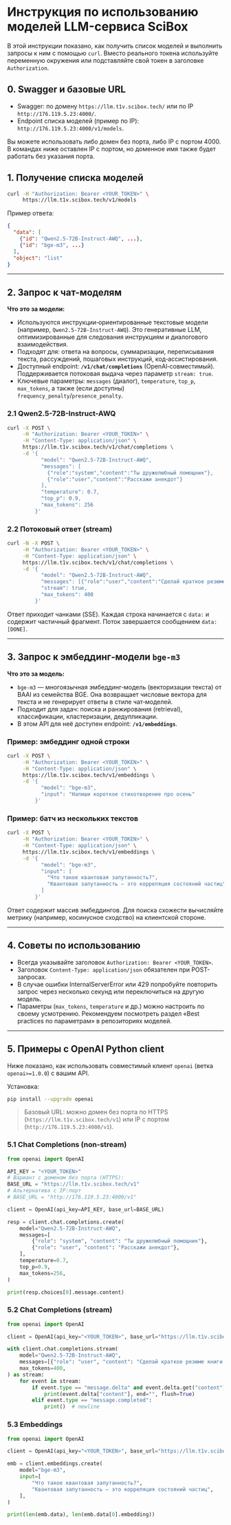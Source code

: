 # Инструкция по использованию моделей LLM-сервиса SciBox

В этой инструкции показано, как получить список моделей и выполнить запросы к ним с помощью `curl`. Вместо реального токена используйте переменную окружения или подставляйте свой токен в заголовке `Authorization`.


## 0. Swagger и базовые URL

- Swagger: по домену `https://llm.t1v.scibox.tech/` или по IP `http://176.119.5.23:4000/`.
- Endpoint списка моделей (пример по IP): `http://176.119.5.23:4000/v1/models`.

Вы можете использовать либо домен без порта, либо IP с портом 4000. В командах ниже оставлен IP с портом, но доменное имя также будет работать без указания порта.


## 1. Получение списка моделей

```bash
curl -H "Authorization: Bearer <YOUR_TOKEN>" \
     https://llm.t1v.scibox.tech/v1/models
```

Пример ответа:

```json
{
  "data": [
    {"id": "Qwen2.5-72B-Instruct-AWQ", ...},
    {"id": "bge-m3", ...}
  ],
  "object": "list"
}
```

---

## 2. Запрос к чат-моделям

**Что это за модели:**

- Используются инструкции‑ориентированные текстовые модели (например, `Qwen2.5-72B-Instruct-AWQ`). Это генеративные LLM, оптимизированные для следования инструкциям и диалогового взаимодействия.
- Подходят для: ответа на вопросы, суммаризации, переписывания текста, рассуждений, пошаговых инструкций, код‑ассистирования.
- Доступный endpoint: **`/v1/chat/completions`** (OpenAI‑совместимый). Поддерживается потоковая выдача через параметр `stream: true`.
- Ключевые параметры: `messages` (диалог), `temperature`, `top_p`, `max_tokens`, а также (если доступны) `frequency_penalty`/`presence_penalty`.

### 2.1 Qwen2.5-72B-Instruct-AWQ

```bash
curl -X POST \
     -H "Authorization: Bearer <YOUR_TOKEN>" \
     -H "Content-Type: application/json" \
     https://llm.t1v.scibox.tech/v1/chat/completions \
     -d '{
           "model": "Qwen2.5-72B-Instruct-AWQ",
           "messages": [
             {"role":"system","content":"Ты дружелюбный помощник"},
             {"role":"user","content":"Расскажи анекдот"}
           ],
           "temperature": 0.7,
           "top_p": 0.9,
           "max_tokens": 256
         }'
```


### 2.2 Потоковый ответ (stream)

```bash
curl -N -X POST \
     -H "Authorization: Bearer <YOUR_TOKEN>" \
     -H "Content-Type: application/json" \
     https://llm.t1v.scibox.tech/v1/chat/completions \
     -d '{
           "model": "Qwen2.5-72B-Instruct-AWQ",
           "messages": [{"role":"user","content":"Сделай краткое резюме книги Война и мир"}],
           "stream": true,
           "max_tokens": 400
         }'
```

Ответ приходит чанками (SSE). Каждая строка начинается с `data:` и содержит частичный фрагмент. Поток завершается сообщением `data: [DONE]`.


---

## 3. Запрос к эмбеддинг‑модели `bge-m3`

**Что это за модель:**

- `bge-m3` — многоязычная эмбеддинг‑модель (векторизации текста) от BAAI из семейства BGE. Она возвращает числовые вектора для текста и не генерирует ответы в стиле чат‑моделей.
- Подходит для задач: поиска и ранжирования (retrieval), классификации, кластеризации, дедупликации.
- В этом API для неё доступен endpoint: **`/v1/embeddings`**.

### Пример: эмбеддинг одной строки

```bash
curl -X POST \
     -H "Authorization: Bearer <YOUR_TOKEN>" \
     -H "Content-Type: application/json" \
     https://llm.t1v.scibox.tech/v1/embeddings \
     -d '{
           "model": "bge-m3",
           "input": "Напиши короткое стихотворение про осень"
         }'
```

### Пример: батч из нескольких текстов

```bash
curl -X POST \
     -H "Authorization: Bearer <YOUR_TOKEN>" \
     -H "Content-Type: application/json" \
     https://llm.t1v.scibox.tech/v1/embeddings \
     -d '{
           "model": "bge-m3",
           "input": [
             "Что такое квантовая запутанность?",
             "Квантовая запутанность — это корреляция состояний частиц"
           ]
         }'
```

Ответ содержит массив эмбеддингов. Для поиска схожести вычисляйте метрику (например, косинусное сходство) на клиентской стороне.

---

## 4. Советы по использованию

- Всегда указывайте заголовок `Authorization: Bearer <YOUR_TOKEN>`.
- Заголовок `Content-Type: application/json` обязателен при POST-запросах.
- В случае ошибки InternalServerError или 429 попробуйте повторить запрос через несколько секунд или переключиться на другую модель.
- Параметры (`max_tokens`, `temperature` и др.) можно настроить по своему усмотрению. Рекомендуем посмотреть раздел «Best practices по параметрам» в репозиториях моделей.


---

## 5. Примеры с OpenAI Python client

Ниже показано, как использовать совместимый клиент `openai` (ветка `openai>=1.0.0`) с вашим API.

Установка:

```bash
pip install --upgrade openai
```

> Базовый URL: можно домен без порта по HTTPS (`https://llm.t1v.scibox.tech/v1`) или IP с портом (`http://176.119.5.23:4000/v1`).

### 5.1 Chat Completions (non‑stream)

```python
from openai import OpenAI

API_KEY = "<YOUR_TOKEN>"
# Вариант с доменом без порта (HTTPS):
BASE_URL = "https://llm.t1v.scibox.tech/v1"
# Альтернатива с IP:порт
# BASE_URL = "http://176.119.5.23:4000/v1"

client = OpenAI(api_key=API_KEY, base_url=BASE_URL)

resp = client.chat.completions.create(
    model="Qwen2.5-72B-Instruct-AWQ",
    messages=[
        {"role": "system", "content": "Ты дружелюбный помощник"},
        {"role": "user", "content": "Расскажи анекдот"},
    ],
    temperature=0.7,
    top_p=0.9,
    max_tokens=256,
)

print(resp.choices[0].message.content)
```

### 5.2 Chat Completions (stream)

```python
from openai import OpenAI

client = OpenAI(api_key="<YOUR_TOKEN>", base_url="https://llm.t1v.scibox.tech/v1")

with client.chat.completions.stream(
    model="Qwen2.5-72B-Instruct-AWQ",
    messages=[{"role": "user", "content": "Сделай краткое резюме книги Война и мир"}],
    max_tokens=400,
) as stream:
    for event in stream:
        if event.type == "message.delta" and event.delta.get("content"):
            print(event.delta["content"], end="", flush=True)
        elif event.type == "message.completed":
            print()  # newline
```

### 5.3 Embeddings

```python
from openai import OpenAI

client = OpenAI(api_key="<YOUR_TOKEN>", base_url="https://llm.t1v.scibox.tech/v1")

emb = client.embeddings.create(
    model="bge-m3",
    input=[
        "Что такое квантовая запутанность?",
        "Квантовая запутанность — это корреляция состояний частиц",
    ],
)

print(len(emb.data), len(emb.data[0].embedding))
```

